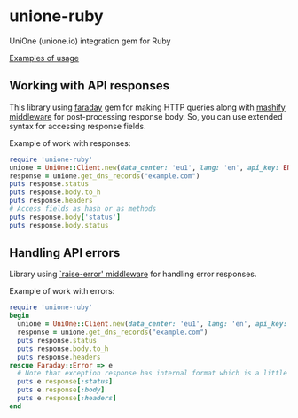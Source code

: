 # unione-ruby
UniOne (unione.io) integration gem for Ruby

[Examples of usage](https://github.com/unione-repo/unione-ruby/tree/master/examples)

## Working with API responses
This library using [faraday](https://github.com/lostisland/faraday) gem for making HTTP queries along with [mashify middleware](https://github.com/hashie/hashie#mash) for post-processing response body. So, you can use extended syntax for accessing response fields.

Example of work with responses:

```ruby
require 'unione-ruby'
unione = UniOne::Client.new(data_center: 'eu1', lang: 'en', api_key: ENV['UNIONE_API_KEY'])
response = unione.get_dns_records("example.com")
puts response.status
puts response.body.to_h
puts response.headers
# Access fields as hash or as methods
puts response.body['status']
puts response.body.status
```

## Handling API errors
Library using [`raise-error' middleware](https://lostisland.github.io/faraday/middleware/raise-error) for handling error responses.

Example of work with errors:

```ruby
require 'unione-ruby'
begin
  unione = UniOne::Client.new(data_center: 'eu1', lang: 'en', api_key: ENV['UNIONE_API_KEY'])
  response = unione.get_dns_records("example.com")
  puts response.status
  puts response.body.to_h
  puts response.headers
rescue Faraday::Error => e
  # Note that exception response has internal format which is a little bit different and body field is not post-processed
  puts e.response[:status]
  puts e.response[:body]
  puts e.response[:headers]
end
```
